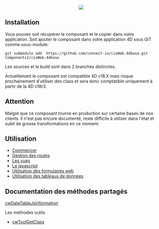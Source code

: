 <p align="center"><a href="http://www.connect-io.fr" target="_blank">
    <img src="http://www.connect-io.fr/uploads/3/logo-base.png">
</a></p>

## Installation

Vous pouvez soit récupérer le composant et le copier dans votre application.
Soit ajouter le composant dans votre application 4D sous GIT comme sous-module:
```terminal
git submodule add  https://github.com/connect-io/cioWeb.4dbase.git Components2/cioWeb.4dbase
```

Les sources et le build sont dans 2 branches distinctes.

Actuellement le composant est compatible 4D v18.X mais risque prochainement d'utiliser des class et sera donc comptatible uniquement à partir de la 4D v18r3.


## Attention

Malgré que ce composant tourne en production sur certaine bases de nos clients. Il n'est pas encore documenté, reste difficile à utiliser dans l'état et subit de grosse transformations en ce moment.

## Utilisation

* [Commencer](Documentation/commencer.md)
* [Gestion des routes](Documentation/route.md)
* [Les vues](Documentation/vue.md)
* [Le javascript](Documentation/javascript.md)
* [Utilisation des formulaires web](Documentation/formulaire.md)
* [Utilisation des tableaux de données](Documentation/datatable.md)

## Documentation des méthodes partagés

[cwDataTableJsInformation](Documentation/Methods/cwDataTableJsInformation.md)

Les méthodes outils
* [cwToolGetClass](Documentation/Methods/cwToolGetClass.md)

